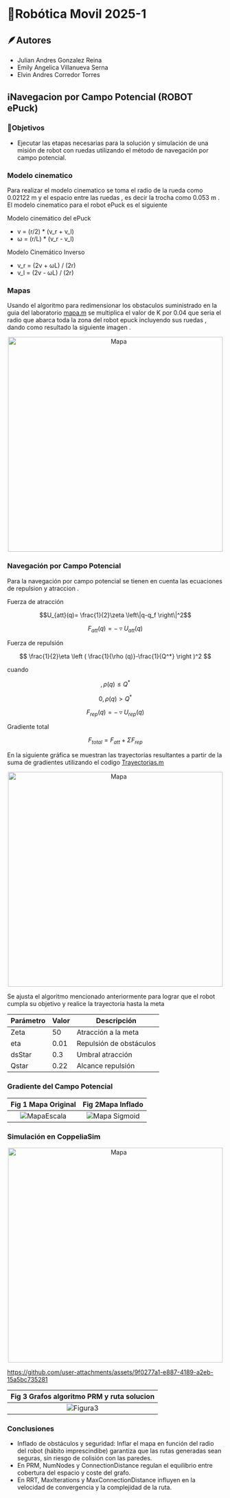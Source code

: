 # 🤖Robótica Movil 2025-1

## 🪶Autores
* Julian Andres Gonzalez Reina
* Emily Angelica Villanueva Serna
* Elvin Andres Corredor Torres

## ℹ️Navegacion por Campo Potencial (ROBOT ePuck)

### 🏁Objetivos
* Ejecutar las etapas necesarias para la solución y simulación de una misión de robot con ruedas utilizando el método de navegación por campo potencial.

### Modelo cinematico
Para realizar el modelo cinematico se toma el radio de la rueda como 0.02122 m y el espacio entre las ruedas , es decir la trocha como 0.053 m . El modelo cinematico para el robot ePuck es el siguiente 

Modelo cinemático del ePuck

- v = (r/2) * (v_r + v_l)
- ω = (r/L) * (v_r - v_l)

Modelo Cinemático Inverso 

- v_r = (2v + ωL) / (2r)
- v_l = (2v - ωL) / (2r)

### Mapas

Usando el algoritmo para redimensionar los obstaculos suministrado en la guia del laboratorio [mapa.m](mapa.m) se multiplica el valor de K por 0.04 que seria el radio que abarca toda la zona del robot epuck incluyendo sus ruedas , dando como resultado la siguiente imagen .

<p align="center">
  <img src="https://github.com/user-attachments/assets/54d38593-0935-4a7b-bf25-1f71a3dd2b8f" alt="Mapa " width="500"/>
</p>

### Navegación por Campo Potencial

Para la navegación por campo potencial se tienen en cuenta las ecuaciones de repulsion y atraccion .

Fuerza de atracción

 $$U_{att}(q)= \frac{1}{2}\zeta \left\|q-q_f \right\|^2$$

 $$F_{att}(q)= -\triangledown  U_{att}(q)$$

Fuerza de repulsión 

$$ \frac{1}{2}\eta \left ( \frac{1}{\rho (q)}-\frac{1}{Q^*} \right )^2 $$ 

cuando 

$$, \rho (q)\leq Q^*  $$

$$ 0 , \rho (q)> Q^* $$

$$F_{rep}(q)= -\triangledown  U_{rep}(q)$$

Gradiente total 

$$ F_{total}= F_{att} + \Sigma F_{rep} $$

En la siguiente gráfica se muestran las trayectorias resultantes a partir de la suma de gradientes utilizando el codigo [Trayectorias.m](AlgoritmoTrayectoriasDiferentes.m)

<p align="center">
  <img src="https://github.com/user-attachments/assets/c37a3248-059b-4067-bcb6-c6f07a720a5c" alt="Mapa " width="500"/>
</p>

Se ajusta el algoritmo mencionado anteriormente para lograr que el robot cumpla su objetivo y realice la trayectoria hasta la meta

|Parámetro|Valor|Descripción|
|----|------|-----------|
|Zeta|50|	Atracción a la meta|
|eta|0.01|Repulsión de obstáculos|
|dsStar|0.3|Umbral atracción|
|Qstar|0.22|Alcance repulsión|


###  Gradiente del Campo Potencial




| Fig 1 **Mapa Original** | Fig 2**Mapa Inflado** |
|:-----------------:|:----------------:|
| ![MapaEscala](https://github.com/user-attachments/assets/9c5e2f23-ceb0-45de-bcd2-8113b2d115c7) | ![Mapa Sigmoid](https://github.com/user-attachments/assets/f28557e3-9cc1-49fa-a524-00fb24ede813) |

### Simulación en CoppeliaSim

<p align="center">
  <img src="https://github.com/user-attachments/assets/6e6eaf3d-70a7-4ce2-b102-103a9c7d7e38" alt="Mapa " width="500"/>
</p>



https://github.com/user-attachments/assets/9f0277a1-e887-4189-a2eb-15a5bc735281






| Fig 3 **Grafos algoritmo PRM y ruta solucion** |
|:-----------------:|
|![Figura3](https://github.com/user-attachments/assets/82926b42-8b55-4b25-ac42-32bc4fa68336)|



### Conclusiones
* Inflado de obstáculos y seguridad: Inflar el mapa en función del radio del robot (hábito imprescindibe) garantiza que las rutas generadas sean seguras, sin riesgo de colisión con las paredes.
* En PRM, NumNodes y ConnectionDistance regulan el equilibrio entre cobertura del espacio y coste del grafo.
* En RRT, MaxIterations y MaxConnectionDistance influyen en la velocidad de convergencia y la complejidad de la ruta.
